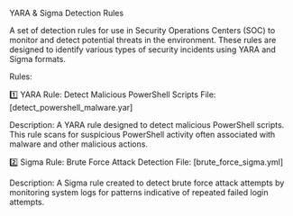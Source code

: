YARA & Sigma Detection Rules

A set of detection rules for use in Security Operations Centers (SOC) to monitor and detect potential threats in the environment. These rules are designed to identify various types of security incidents using YARA and Sigma formats.

Rules:

1️⃣ YARA Rule: Detect Malicious PowerShell Scripts
File: [detect_powershell_malware.yar]

Description: A YARA rule designed to detect malicious PowerShell scripts. This rule scans for suspicious PowerShell activity often associated with malware and other malicious actions.

2️⃣ Sigma Rule: Brute Force Attack Detection
File: [brute_force_sigma.yml]

Description: A Sigma rule created to detect brute force attack attempts by monitoring system logs for patterns indicative of repeated failed login attempts.
